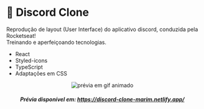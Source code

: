 # <span>&#129311;</span> Discord Clone
Reprodução de layout (User Interface) do aplicativo discord, conduzida pela Rocketseat!</br>
Treinando e aperfeiçoando tecnologias.

<ul>
<li>React</li>
<li>Styled-icons</li>
<li>TypeScript</li>
<li>Adaptações em CSS</li>
</ul>

<div align="center">
<img src="https://s7.gifyu.com/images/ezgif.com-video-to-gif6bcdcde3e6cd6750.gif" alt="prévia em gif animado" border="0" />
<h5><i>Prévia disponível em: <a href="https://marianasmmattos.github.io/clone-discord/">https://discord-clone-marim.netlify.app/</a> <i></h5>
</div>
